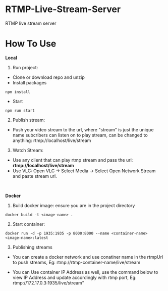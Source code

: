 # RTMP-Live-Stream-Server

RTMP live stream server

# How To Use

<b>Local</b> <br />

1.  Run project:

- Clone or download repo and unzip
- Install packages

```
npm install
```

- Start

```
npm run start
```

2. Publish stream:

- Push your video stream to the url, where "stream" is just the unique name subcribers can listen on to play stream, can be changed to anything: rtmp://localhost/live/stream

3. Watch Stream:

- Use any client that can play rtmp stream and pass the url:
  <b>rtmp://localhost/live/stream</b>
- Use VLC: Open VLC -> Select Media -> Select Open Network Stream and paste stream url.

<br />

<b>Docker</b>

1. Build docker image: ensure you are in the project directory

```
docker build -t <image-name> .
```

2. Start container:

```
docker run -d -p 1935:1935 -p 8000:8000 --name <container-name> <image-name>:latest
```

3. Publishing streams

- You can create a docker network and use conatiner name in the rtmpUrl to push streams, Eg: rtmp://rtmp-container-name/live/stream

- You can Use container IP Address as well, use the command below to view IP Address and update accordingly with rtmp port, Eg: rtmp://172.17.0.3:1935/live/stream"
